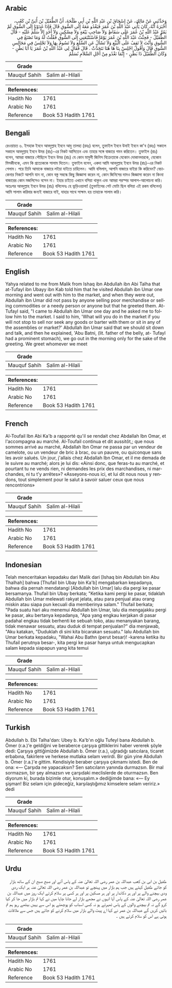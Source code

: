 ## Arabic


<div dir="rtl" lang="ar" style={{fontSize:'larger',backgroundColor:'#f8f9fa',padding:20}}>
وَحَدَّثَنِي عَنْ مَالِكٍ، عَنْ إِسْحَاقَ بْنِ عَبْدِ اللَّهِ بْنِ أَبِي طَلْحَةَ، أَنَّ الطُّفَيْلَ بْنَ أُبَىِّ بْنِ كَعْبٍ، أَخْبَرَهُ أَنَّهُ، كَانَ يَأْتِي عَبْدَ اللَّهِ بْنَ عُمَرَ فَيَغْدُو مَعَهُ إِلَى السُّوقِ قَالَ فَإِذَا غَدَوْنَا إِلَى السُّوقِ لَمْ يَمُرَّ عَبْدُ اللَّهِ بْنُ عُمَرَ عَلَى سَقَاطٍ وَلاَ صَاحِبِ بَيْعَةٍ وَلاَ مِسْكِينٍ وَلاَ أَحَدٍ إِلاَّ سَلَّمَ عَلَيْهِ - قَالَ الطُّفَيْلُ - فَجِئْتُ عَبْدَ اللَّهِ بْنَ عُمَرَ يَوْمًا فَاسْتَتْبَعَنِي إِلَى السُّوقِ فَقُلْتُ لَهُ وَمَا تَصْنَعُ فِي السُّوقِ وَأَنْتَ لاَ تَقِفُ عَلَى الْبَيِّعِ وَلاَ تَسْأَلُ عَنِ السِّلَعِ وَلاَ تَسُومُ بِهَا وَلاَ تَجْلِسُ فِي مَجَالِسِ السُّوقِ قَالَ وَأَقُولُ اجْلِسْ بِنَا هَا هُنَا نَتَحَدَّثْ ‏.‏ قَالَ فَقَالَ لِي عَبْدُ اللَّهِ بْنُ عُمَرَ يَا أَبَا بَطْنٍ - وَكَانَ الطُّفَيْلُ ذَا بَطْنٍ - إِنَّمَا نَغْدُو مِنْ أَجْلِ السَّلاَمِ نُسَلِّمُ
</div>
<div style={{backgroundColor:'#f8f9fa',padding:20, marginBottom: 10}}><table> <thead> <tr> <th>Grade</th> <th></th> </tr> </thead> <tbody> <tr><td>Mauquf Sahih</td><td>Salim al-Hilali</td></tr></tbody></table><table> <thead> <tr> <th>References:</th> <th></th> </tr> </thead> <tbody><tr><td>Hadith No</td><td>1761</td></tr><tr><td>Arabic No</td><td>1761</td></tr><tr><td>Reference</td><td>Book 53 Hadith 1761</td></tr></tbody></table></div>

## Bengali


<div dir="ltr" lang="bn" style={{fontSize:'larger',backgroundColor:'#f8f9fa',padding:20}}>
রেওয়ায়ত ৬. ইসহাক ইবনে আবদুল্লাহ ইবনে আবু তালহা (রহঃ) বলেন, তুফাইল ইবনে উবাই ইবনে কা'ব (রহঃ) সকালে সকালে আবদুল্লাহ ইবনে উমর (রাঃ)-এর নিকট আসিতেন এবং তাহার সঙ্গে বাজারে গমন করিতেন। তুফাইল (রাঃ) বলেন, আমরা বাজারে পৌছিলে ইবনে উমর (রাঃ) যে কোন মামুলী জিনিস বিক্রেতাকে যেকোন দোকানদারকে, যেকোন মিসকীনকে, এমন কি প্রত্যেককে সালাম দিতেন। তুফাইল বলেন, একদা আমি আবদুল্লাহ ইবনে উমর (রাঃ)-এর নিকট গেলাম। পরে তিনি আমাকে বাজারে লইয়া যাইতে চাহিলেন। আমি বলিলাম, আপনি বাজারে যাইয়া কি করিবেন? বেচাকেনার নিকটে আপনি যান না, কোন বস্তু সম্বন্ধে কিছু জিজ্ঞাসা করেন না, কোন জিনিসের দামও জিজ্ঞাসা করেন না কিংবা বাজারের কোন মজলিসেও বসেন না। ইহার চাইতে এখানে বসিয়া থাকুন এবং আমরা পরস্পর আলাপ-আলোচনা করি। অতঃপর আবদুল্লাহ ইবনে উমর (রাঃ) বলিলেনঃ হে ভুড়িওয়ালা! (তুফাইলের পেট মোটা ছিল বলিয়া এই রকম বলিলেন) আমি সালাম করিবার জন্যই বাজারে যাই, যাহার সাথে সাক্ষাৎ হয় তাহাকে সালাম করি।
</div>
<div style={{backgroundColor:'#f8f9fa',padding:20, marginBottom: 10}}><table> <thead> <tr> <th>Grade</th> <th></th> </tr> </thead> <tbody> <tr><td>Mauquf Sahih</td><td>Salim al-Hilali</td></tr></tbody></table><table> <thead> <tr> <th>References:</th> <th></th> </tr> </thead> <tbody><tr><td>Hadith No</td><td>1761</td></tr><tr><td>Arabic No</td><td>1761</td></tr><tr><td>Reference</td><td>Book 53 Hadith 1761</td></tr></tbody></table></div>

## English


<div dir="ltr" lang="en" style={{fontSize:'larger',backgroundColor:'#f8f9fa',padding:20}}>
Yahya related to me from Malik from Ishaq ibn Abdullah ibn Abi Talha that at-Tufayl ibn Ubayy ibn Kab told him that he visited Abdullah ibn Umar one morning and went out with him to the market, and when they were out, Abdullah ibn Umar did not pass by anyone selling poor merchandise or selling commodities or a needy person or anyone but that he greeted them. At-Tufayl said, "I came to Abdullah ibn Umar one day and he asked me to follow him to the market. I said to him, 'What will you do in the market if you will not stop to sell nor seek any goods or barter with them or sit in any of the assemblies or market?' Abdullah ibn Umar said that we should sit down and talk, and then he explained, 'Abu Batni, (lit. father of the belly, at- Tufayl had a prominent stomach), we go out in the morning only for the sake of the greeting. We greet whomever we meet
</div>
<div style={{backgroundColor:'#f8f9fa',padding:20, marginBottom: 10}}><table> <thead> <tr> <th>Grade</th> <th></th> </tr> </thead> <tbody> <tr><td>Mauquf Sahih</td><td>Salim al-Hilali</td></tr></tbody></table><table> <thead> <tr> <th>References:</th> <th></th> </tr> </thead> <tbody><tr><td>Hadith No</td><td>1761</td></tr><tr><td>Arabic No</td><td>1761</td></tr><tr><td>Reference</td><td>Book 53 Hadith 1761</td></tr></tbody></table></div>

## French


<div dir="ltr" lang="fr" style={{fontSize:'larger',backgroundColor:'#f8f9fa',padding:20}}>
Al-Toufail Ibn Abi Ka'b a rapporté qu'il se rendait chez Abdallah Ibn Omar, et l'accompagna au marché. Al-Toufail continua et dit aussitôt,; que nous sommes arrivé au marché, Abdallah Ibn Omar ne passa par un vendeur de camelote, ou un vendeur de bric à brac, ou un pauvre, ou quiconque sans les avoir salués. Un jour, j'allais chez Abdallah Ibn Omar, et il me demada de le suivre au marché; alors je lui dis: «Ainsi donc, que feras-tu au marché, et pourtant tu ne vends rien, ni demandes les prix des marchandises, ni marchandes, ni tu t'y arrêtes»? «Asseyons-nous ici, et lui dit nous nous y rendons, tout simplement pour le salut à savoir saluer ceux que nous rencontrions»
</div>
<div style={{backgroundColor:'#f8f9fa',padding:20, marginBottom: 10}}><table> <thead> <tr> <th>Grade</th> <th></th> </tr> </thead> <tbody> <tr><td>Mauquf Sahih</td><td>Salim al-Hilali</td></tr></tbody></table><table> <thead> <tr> <th>References:</th> <th></th> </tr> </thead> <tbody><tr><td>Hadith No</td><td>1761</td></tr><tr><td>Arabic No</td><td>1761</td></tr><tr><td>Reference</td><td>Book 53 Hadith 1761</td></tr></tbody></table></div>

## Indonesian


<div dir="ltr" lang="id" style={{fontSize:'larger',backgroundColor:'#f8f9fa',padding:20}}>
Telah menceritakan kepadaku dari Malik dari [Ishaq bin Abdullah bin Abu Thalhah] bahwa [Thufail bin Ubay bin Ka'b] mengabarkan kepadanya, bahwa dia pernah mendatangi [Abdullah bin Umar] lalu dia pergi ke pasar bersamanya. Thufail bin Ubay berkata; "Ketika kami pergi ke pasar, tidaklah Abdullah bin Umar melewati rakyat jelata, atau para penjual atau orang miskin atau siapa pun kecuali dia memberinya salam." Thufail berkata; "Pada suatu hari aku menemui Abdullah bin Umar, lalu dia mengajakku pergi ke pasar, aku bertanya kepadanya, "Apa yang engkau kerjakan di pasar padahal engkau tidak berhenti ke sebuah toko, atau menanyakan barang, tidak menawar sesuatu, atau duduk di tempat penjualan?" dia menjawab, "Aku katakan, "Duduklah di sini kita bicarakan sesuatu." lalu Abdullah bin Umar berkata kepadaku, "Wahai Abu Bathn (perut besar)! -karena ketika itu Thufail perutnya besar-, kita pergi ke pasar hanya untuk mengucapkan salam kepada siapapun yang kita temui
</div>
<div style={{backgroundColor:'#f8f9fa',padding:20, marginBottom: 10}}><table> <thead> <tr> <th>Grade</th> <th></th> </tr> </thead> <tbody> <tr><td>Mauquf Sahih</td><td>Salim al-Hilali</td></tr></tbody></table><table> <thead> <tr> <th>References:</th> <th></th> </tr> </thead> <tbody><tr><td>Hadith No</td><td>1761</td></tr><tr><td>Arabic No</td><td>1761</td></tr><tr><td>Reference</td><td>Book 53 Hadith 1761</td></tr></tbody></table></div>

## Turkish


<div dir="ltr" lang="tr" style={{fontSize:'larger',backgroundColor:'#f8f9fa',padding:20}}>
Abdullah b. Ebi Talha'dan: Ubey b. Ka'b'ın oğlu Tufeyl bana Abdullah b. Ömer (r.a.)'e geldiğini ve beraberce çarşıya gittiklerini haber vererek şöyle dedi: Çarşıya gittiğimizde Abdullah b. Ömer (r.a.), uğradığı satıcılara, ticaret erbabına, fakirlere ve herkese mutlaka selam verirdi. Bir gün yine Abdullah b. Ömer (r.a.)'e gittim. Kendisiyle beraber çarşıya çıkmamı istedi. Ben de ona: «— Çarşıda ne yapacaksın? Sen satıcıların yanında durmazsın. Bir mal sormazsın, bir şey almazsın ve çarşıdaki meclislerde de oturmazsın. Ben diyorum ki, burada bizimle otur, konuşalım.» dediğimde bana: «— Ey şişman! Biz selam için gideceğiz, karşılaştığımız kimselere selam veririz.» dedi
</div>
<div style={{backgroundColor:'#f8f9fa',padding:20, marginBottom: 10}}><table> <thead> <tr> <th>Grade</th> <th></th> </tr> </thead> <tbody> <tr><td>Mauquf Sahih</td><td>Salim al-Hilali</td></tr></tbody></table><table> <thead> <tr> <th>References:</th> <th></th> </tr> </thead> <tbody><tr><td>Hadith No</td><td>1761</td></tr><tr><td>Arabic No</td><td>1761</td></tr><tr><td>Reference</td><td>Book 53 Hadith 1761</td></tr></tbody></table></div>

## Urdu


<div dir="rtl" lang="ur" style={{fontSize:'larger',backgroundColor:'#f8f9fa',padding:20}}>
طفیل بن ابی بن کعب عبداللہ بن عمر رضی اللہ تعالیٰ عنہ کے پاس آتے اور صبح صبح ان کے ساتھ بازار کو جاتے طفیل کہتے ہیں جب ہم بازار میں پہنچے تو عبداللہ بن عمر رضی اللہ تعالیٰ عنہ ہر ایک ردی ودی بیچنے والے پر اور ہر دکاندار پر اور ہر مسکین پر اور ہر کسی پر سلام کرتے ایک روز میں عبداللہ بن عمر رضی اللہ تعالیٰ عنہ کے پاس آیا انہوں نے مجھے بازار لے جانا چاہا میں نے کہا تم بازار میں جا کر کیا کرو گے نہ تم بیچنے والوں کے پاس ٹھہرتے ہو نہ کسی اسباب کو پوچھتے ہو اس سے یہیں بیٹھے رہو ہم تم باتیں کریں گے عبداللہ بن عمر نے کہا اے پیٹ والے بازار میں سلام کرنے کو جاتے ہیں جس سے ملاقات ہوتی ہے اس کو سلام کرتے ہیں ۔
</div>
<div style={{backgroundColor:'#f8f9fa',padding:20, marginBottom: 10}}><table> <thead> <tr> <th>Grade</th> <th></th> </tr> </thead> <tbody> <tr><td>Mauquf Sahih</td><td>Salim al-Hilali</td></tr></tbody></table><table> <thead> <tr> <th>References:</th> <th></th> </tr> </thead> <tbody><tr><td>Hadith No</td><td>1761</td></tr><tr><td>Arabic No</td><td>1761</td></tr><tr><td>Reference</td><td>Book 53 Hadith 1761</td></tr></tbody></table></div>